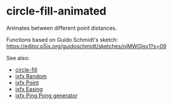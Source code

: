 # circle-fill-animated

Animates between different point distances.

Functions based on Guido Schmidt's sketch:
https://editor.p5js.org/guidoschmidt/sketches/njMWGIsv1?s=09

See also:
* [circle-fill](../../../visuals/circle-fill/)
* [ixfx Random](https://clinth.github.io/ixfx-docs/gen/random/)
* [ixfx Point](https://clinth.github.io/ixfx-docs/types/geometry/point/)
* [ixfx Easing](https://clinth.github.io/ixfx-docs/modulation/easing/)
* [ixfx Ping Pong generator](https://clinth.github.io/ixfx-docs/gen/generator/#ping-pong)